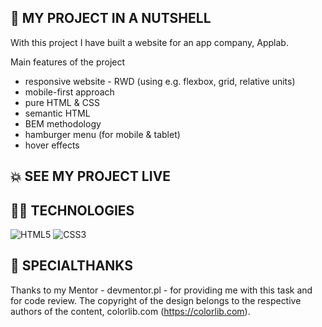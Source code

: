 
## 🐚 MY PROJECT IN A NUTSHELL 

With this project I have built a website for an app company, Applab.

Main features of the project

  - responsive website - RWD (using e.g. flexbox, grid, relative units)
  - mobile-first approach
  - pure HTML & CSS
  - semantic HTML
  - BEM methodology
  - hamburger menu (for mobile & tablet)
  - hover effects


## 💥 SEE MY PROJECT LIVE



## 👩‍💻 TECHNOLOGIES

![HTML5](https://img.shields.io/badge/html5-%23E34F26.svg?style=for-the-badge&logo=html5&logoColor=white)
![CSS3](https://img.shields.io/badge/css3-%231572B6.svg?style=for-the-badge&logo=css3&logoColor=white)

## 🤝 SPECIALTHANKS

Thanks to my Mentor - devmentor.pl - for providing me with this task and for code review.
The copyright of the design belongs to the respective authors of the content, colorlib.com (https://colorlib.com).


